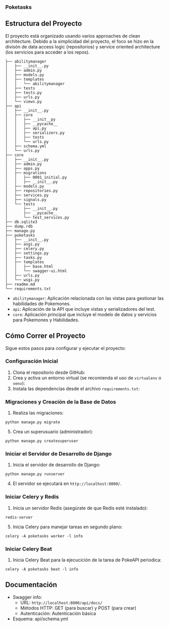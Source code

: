 ### Poketasks


## **Estructura del Proyecto**

El proyecto está organizado usando varios approaches de clean architecture. Debido a la simplicidad del proyecto, el foco
se hizo en la divisón de data access logic (repositorios) y service oriented architecture (los servicios para acceder a los repos).


```
├── abilitymanager 
│   ├── __init__.py
│   ├── admin.py
│   ├── models.py
│   ├── templates
│   │   └── abilitymanager
│   ├── tests
│   ├── tests.py
│   ├── urls.py
│   └── views.py
├── api
│   ├── __init__.py
│   ├── core
│   │   ├── __init__py
│   │   ├── __pycache__
│   │   ├── api.py
│   │   ├── serializers.py
│   │   ├── tests
│   │   └── urls.py
│   ├── schema.yml
│   └── urls.py
├── core
│   ├── __init__.py
│   ├── admin.py
│   ├── apps.py
│   ├── migrations
│   │   ├── 0001_initial.py
│   │   ├── __init__.py
│   ├── models.py
│   ├── repositories.py
│   ├── services.py
│   ├── signals.py
│   └── tests
│       ├── __init__.py
│       ├── __pycache__
│       └── test_services.py
├── db.sqlite3
├── dump.rdb
├── manage.py
├── poketasks
│   ├── __init__.py
│   ├── asgi.py
│   ├── celery.py
│   ├── settings.py
│   ├── tasks.py
│   ├── templates
│   │   ├── base.html
│   │   └── swagger-ui.html
│   ├── urls.py
│   └── wsgi.py
├── readme.md
└── requirements.txt

```

* `abilitymanager`: Aplicación relacionada con las vistas para gestionar las habilidades de Pokemones.
* `api`: Aplicación de la API que incluye vistas y serializadores del test.
* `core`: Aplicación principal que incluye el modelo de datos y servicios para Pokemones y Habilidades.


## **Cómo Correr el Proyecto**

Sigue estos pasos para configurar y ejecutar el proyecto:


### **Configuración Inicial**


1. Clona el repositorio desde GitHub:
2. Crea y activa un entorno virtual (se recomienda el uso de `virtualenv` o `venv`):
3. Instala las dependencias desde el archivo `requirements.txt`:


### **Migraciones y Creación de la Base de Datos**



1. Realiza las migraciones:

```
python manage.py migrate

```

5. Crea un superusuario (administrador):


```
python manage.py createsuperuser

```

### **Iniciar el Servidor de Desarrollo de Django**



1. Inicia el servidor de desarrollo de Django:


```
python manage.py runserver

```



4. El servidor se ejecutará en `http://localhost:8000/`.


### **Iniciar Celery y Redis**



1. Inicia un servidor Redis (asegúrate de que Redis esté instalado):


```
redis-server

```

5. Inicia Celery para manejar tareas en segundo plano:


```
celery -A poketasks worker -l info

```



### **Iniciar Celery Beat**



1. Inicia Celery Beat para la ejecucición de la tarea de PokeAPI periodica:


```
celery -A poketasks beat -l info

```



## **Documentación**



* Swagger info:
    * URL: `http://localhost:8000/api/docs/`
    * Métodos HTTP: GET (para buscar) y POST (para crear)
    * Autenticación: Autenticación básica
* Esquema: api/schema.yml 

